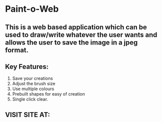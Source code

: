 # Paint-o-Web

## This is a web based application which can be used to draw/write whatever the user wants and allows the user to save the image in a jpeg format.

## Key Features:
1. Save your creations
2. Adjust the brush size
3. Use multiple colours
4. Prebuilt shapes for easy of creation
5. Single click clear.

## VISIT SITE AT:
